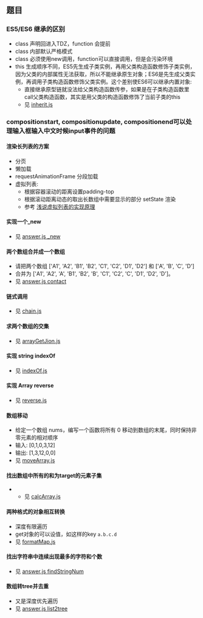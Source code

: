 ## 题目

### ES5/ES6 继承的区别
- class 声明回进入TDZ，function 会提前
- class 内部默认严格模式
- class 必须使用new调用，function可以直接调用，但是会污染环境
- this 生成顺序不同，ES5先生成子类实例，再用父类构造函数修饰子类实例，因为父类的内部属性无法获取，所以不能继承原生对象；ES6是先生成父类实例，再调用子类构造函数修饰父类实例。这个差别使ES6可以继承内置对象:
  - 直接继承原型链就没法给父类构造函数传参，如果是在子类构造函数里call父类构造函数，其实是用父类的构造函数修饰了当前子类的this
  - 见 [inherit.js](../js/inherit.js)

### compositionstart, compositionupdate, compositionend可以处理输入框输入中文时候input事件的问题

#### 渲染长列表的方案
- 分页
- 懒加载
- requestAnimationFrame 分段加载
- 虚拟列表:
  - 根据容器滚动的距离设置padding-top
  - 根据滚动距离动态的取出长数组中需要显示的部分 setState 渲染
  - 参考 [浅说虚拟列表的实现原理](https://github.com/dwqs/blog/issues/70)

#### 实现一个_new
- 见 [answer.js _new](../js/answer.js)

#### 两个数组合并成一个数组
- 请把两个数组 ['A1', 'A2', 'B1', 'B2', 'C1', 'C2', 'D1', 'D2'] 和 ['A', 'B', 'C', 'D']
- 合并为 ['A1', 'A2', 'A', 'B1', 'B2', 'B', 'C1', 'C2', 'C', 'D1', 'D2', 'D']。
- 见 [answer.js contact](../js/answer.js)

#### 链式调用
- 见 [chain.js](../js/chain.js)

#### 求两个数组的交集
- 见 [arrayGetJion.js](../js/arrayGetJion.js)

#### 实现 string indexOf
- 见 [indexOf.js](../js/indexOf.js)

#### 实现 Array reverse
- 见 [reverse.js](../js/reverse.js)

#### 数组移动
- 给定一个数组 nums，编写一个函数将所有 0 移动到数组的末尾，同时保持非零元素的相对顺序
- 输入: [0,1,0,3,12]
- 输出: [1,3,12,0,0]
- 见 [moveArray.js](../js/moveArray.js)

#### 找出数组中所有的和为target的元素子集
- - 见 [calcArray.js](../js/calcArray.js)

#### 两种格式的对象相互转换
- 深度有限遍历
- get对象的可以设值，如这样的key `a.b.c.d`
- 见 [formatMap.js](../js/formatMap.js)

#### 找出字符串中连续出现最多的字符和个数
- 见 [answer.js findStringNum](../js/answer.js)

#### 数组转tree并去重
- 又是深度优先遍历
- 见 [answer.js list2tree](../js/answer.js)